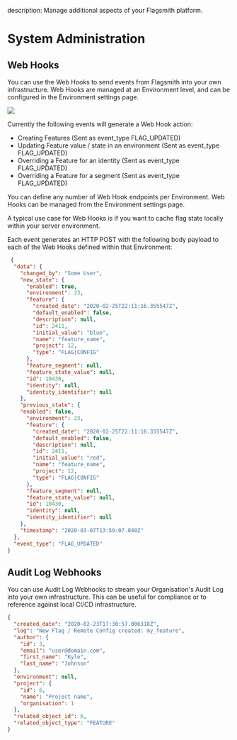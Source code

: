 description: Manage additional aspects of your Flagsmith platform.

# System Administration

## Web Hooks

You can use the Web Hooks to send events from Flagsmith into your own infrastructure. Web Hooks are managed at an Environment level, and can be configured in the Environment settings page.

<img src="/images/add-webhook.png"/>

Currently the following events will generate a Web Hook action:

- Creating Features (Sent as event_type FLAG_UPDATED)
- Updating Feature value / state in an environment (Sent as event_type FLAG_UPDATED)
- Overriding a Feature for an identity (Sent as event_type FLAG_UPDATED)
- Overriding a Feature for a segment (Sent as event_type FLAG_UPDATED)

You can define any number of Web Hook endpoints per Environment. Web Hooks can be managed from the Environment settings page.

A typical use case for Web Hooks is if you want to cache flag state locally within your server environment.

Each event generates an HTTP POST with the following body payload to each of the Web Hooks defined within that Environment:

```json
 {
  "data": {
    "changed_by": "Some User",
    "new_state": {
      "enabled": true,
      "environment": 23,
      "feature": {
        "created_date": "2020-02-25T22:11:16.355547Z",
        "default_enabled": false,
        "description": null,
        "id": 2411,
        "initial_value": "blue",
        "name": "feature_name",
        "project": 12,
        "type": "FLAG|CONFIG"
      },
      "feature_segment": null,
      "feature_state_value": null,
      "id": 10430,
      "identity": null,
      "identity_identifier": null
    },
    "previous_state": {
    "enabled": false,
      "environment": 23,
      "feature": {
        "created_date": "2020-02-25T22:11:16.355547Z",
        "default_enabled": false,
        "description": null,
        "id": 2411,
        "initial_value": "red",
        "name": "feature_name",
        "project": 12,
        "type": "FLAG|CONFIG"
      },
      "feature_segment": null,
      "feature_state_value": null,
      "id": 10430,
      "identity": null,
      "identity_identifier": null
    },
    "timestamp": "2020-03-07T13:59:07.040Z"
  },
  "event_type": "FLAG_UPDATED"
}
```

## Audit Log Webhooks

You can use Audit Log Webhooks to stream your Organisation's Audit Log into your own infrastructure. This can be useful for compliance or to reference against local CI/CD infrastructure.

```json
{
  "created_date": "2020-02-23T17:30:57.006318Z",
  "log": "New Flag / Remote Config created: my_feature",
  "author": {
    "id": 3,
    "email": "user@domain.com",
    "first_name": "Kyle",
    "last_name": "Johnson"
  },
  "environment": null,
  "project": {
    "id": 6,
    "name": "Project name",
    "organisation": 1
  },
  "related_object_id": 6,
  "related_object_type": "FEATURE"
}
```

